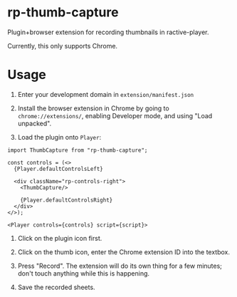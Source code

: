 # rp-thumb-capture
Plugin+browser extension for recording thumbnails in ractive-player.

Currently, this only supports Chrome.

# Usage

1. Enter your development domain in `extension/manifest.json`

1. Install the browser extension in Chrome by going to `chrome://extensions/`, enabling Developer mode, and using "Load unpacked".

1. Load the plugin onto `Player`:
```tsx
import ThumbCapture from "rp-thumb-capture";

const controls = (<>
  {Player.defaultControlsLeft}

  <div className="rp-controls-right">
    <ThumbCapture/>

    {Player.defaultControlsRight}
  </div>
</>);

<Player controls={controls} script={script}>
```

1. Click on the plugin icon first.

1. Click on the thumb icon, enter the Chrome extension ID into the textbox.

1. Press "Record". The extension will do its own thing for a few minutes; don't touch anything while this is happening.

1. Save the recorded sheets.
